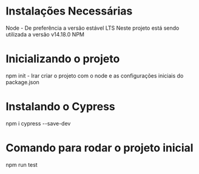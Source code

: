 # Instalações Necessárias
Node - De preferência a versão estável LTS Neste projeto está sendo utilizada a versão v14.18.0
NPM

# Inicializando o projeto
npm init - Irar criar o projeto com o node e as configurações iniciais do package.json

# Instalando o Cypress
npm i cypress --save-dev

# Comando para rodar o projeto inicial
npm run test
